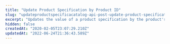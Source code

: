```yaml
---
title: "Update Product Specification by Product ID"
slug: "updateproductspecificacatalog-api-post-update-product-specificationtion"
excerpt: "Updates the value of a product specification by the product's ID. The ID or name can be used to identify what product specification will be updated. Specification fields must be previously created in your Catalog.\r\n\r\n### Request body example\r\n\r\n```json\r\n[\r\n    {\r\n        \"Value\": [\r\n            \"Iron\",\r\n            \"Plastic\"\r\n        ],\r\n        \"Id\": 30,\r\n        \"Name\": \"Material\"\r\n    }\r\n]\r\n```"
hidden: false
createdAt: "2020-02-05T23:07:29.210Z"
updatedAt: "2022-06-24T21:36:43.589Z"
---
```


